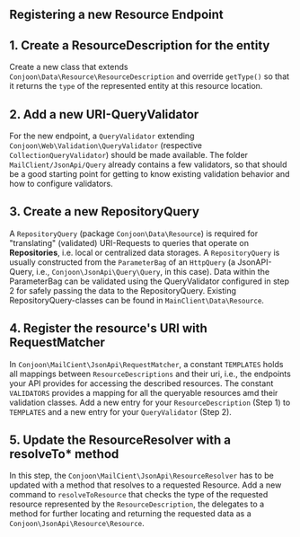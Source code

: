 ## Registering a new Resource Endpoint

## 1. Create a ResourceDescription for the entity
Create a new class that extends `Conjoon\Data\Resource\ResourceDescription` and override `getType()` so that it returns the `type` of the represented entity at this resource location.

## 2. Add a new URI-QueryValidator 
For the new endpoint, a `QueryValidator` extending `Conjoon\Web\Validation\QueryValidator` (respective `CollectionQueryValidator`) should be made available. The folder `MailClient/JsonApi/Query` already contains a few validators, so that should be a good starting point for getting to know existing validation behavior and how to configure validators.

## 3. Create a new RepositoryQuery 
A `RepositoryQuery` (package `Conjoon\Data\Resource`) is required for "translating" (validated) URI-Requests to queries that operate on **Repositories**, i.e. local or centralized data storages. A `RepositoryQuery` is usually constructed from the `ParameterBag` of an `HttpQuery` (a JsonAPI-Query, i.e., `Conjoon\JsonApi\Query\Query`, in this case). Data within the ParameterBag can be validated using the QueryValidator configured in step 2 for safely passing the data to the RepositoryQuery.
Existing RepositoryQuery-classes can be found in `MainClient\Data\Resource`.

## 4. Register the resource's URI with RequestMatcher
In `Conjoon\MailCient\JsonApi\RequestMatcher`, a constant `TEMPLATES` holds all mappings between `ResourceDescriptions` and their uri, i.e., the endpoints your API provides for accessing the described resources. 
The constant `VALIDATORS` provides a mapping for all the queryable resources amd their validation classes.
Add a new entry for your `ResourceDescription` (Step 1) to `TEMPLATES` and a new entry for your `QueryValidator` (Step 2). 

## 5. Update the ResourceResolver with a resolveTo* method
In this step, the `Conjoon\MailCient\JsonApi\ResourceResolver` has to be updated with a method that resolves to a requested Resource.
Add a new command to  `resolveToResource` that checks the type of the requested resource represented by the `ResourceDescription`, the delegates to a method for further locating and returning the requested data as a `Conjoon\JsonApi\Resource\Resource`.